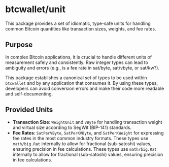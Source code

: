 # btcwallet/unit

This package provides a set of idiomatic, type-safe units for handling common
Bitcoin quantities like transaction sizes, weights, and fee rates.

## Purpose

In complex Bitcoin applications, it is crucial to handle different units of
measurement safely and consistently. Raw integer types can lead to ambiguity and
errors (e.g., is a fee rate in sat/byte, sat/vbyte, or sat/kw?).

This package establishes a canonical set of types to be used within `btcwallet`
and by any application that consumes it. By using these types, developers can
avoid conversion errors and make their code more readable and self-documenting.

## Provided Units

- **Transaction Size**: `WeightUnit` and `VByte` for handling transaction
  weight and virtual size according to SegWit (BIP-141) standards.
- **Fee Rates**: `SatPerVByte`, `SatPerKVByte`, and `SatPerKWeight` for
  expressing fee rates in the most common industry formats. These types use
  `math/big.Rat` internally to allow for fractional (sub-satoshi) values,
  ensuring precision in fee calculations. These types use
  `math/big.Rat` internally to allow for fractional (sub-satoshi) values,
  ensuring precision in fee calculations.
